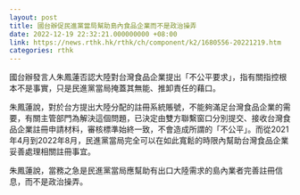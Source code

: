 ```yaml
---
layout: post
title: 國台辦促民進黨當局幫助島內食品企業而不是政治操弄
date: 2022-12-19 22:32:21.000000000 +08:00
link: https://news.rthk.hk/rthk/ch/component/k2/1680556-20221219.htm
categories: rthk
---
```


國台辦發言人朱鳳蓮否認大陸對台灣食品企業提出「不公平要求」，指有關指控根本不是事實，只是民進黨當局掩蓋其無能、推卸責任的藉口。

朱鳳蓮說，對於台方提出大陸分配的註冊系統賬號，不能夠滿足台灣食品企業的需要，有關主管部門為解決這個問題，已決定由雙方聯繫窗口分別提交、接收台灣食品企業註冊申請材料，審核標準始終一致，不會造成所謂的「不公平」。而從2021年4月到2022年8月，民進黨當局完全可以在如此寬鬆的時限內幫助台灣食品企業妥善處理相關註冊事宜。

朱鳳蓮說，當務之急是民進黨當局應幫助有出口大陸需求的島內業者完善註冊信息，而不是政治操弄。
